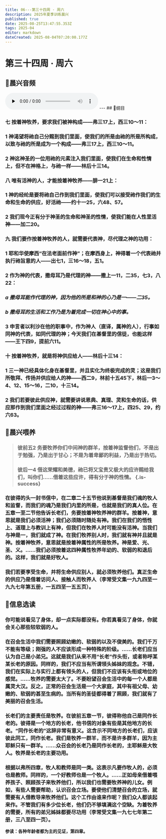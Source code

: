 ```yaml
---
title: 06---第三十四周 · 周六
description: 2025年夏季训练晨兴
published: true
date: 2025-08-25T13:47:55.353Z
tags: 2025-04
editor: markdown
dateCreated: 2025-08-04T07:20:00.177Z
---
```


# 第三十四周 · 周六
## 🎵晨兴音频
<audio id="audio" controls="" preload="none">
      <source id="mp3" src="/2025-04/week10/week34day6.mp3">
</audio>
---
## 📖纲目

### 七    按着神牧养，要求我们被神构成——弗三17上，西三10～11：

### 1    神渴望将祂自己分赐到我们里面，使我们的所是由祂的所是所构成，以致与祂的所是成为一个构成——弗三17上，西三10～11。

### 2    神这神圣的一位用祂的元素注入我们里面，使我们在生命和性情上，但不在神格上，与祂一样——林后十三14。

### 八    唯有活神的人，才能按着神牧养——腓一21上：

### 1    神的经纶是要将祂自己作到我们里面，使我们可以接受祂作我们的生命和生命的供应，好活祂——约十一25，六48、57。

### 2    我们现今正有分于神圣的生命和神圣的性情，使我们能在人性里活神——加二20。

### 九    我们要作按着神牧养的人，就需要代表神，尽代理之神的功用：

### 1    耶和华使摩西“在法老面前作神”；在摩西身上，神得着一个代表祂并执行祂旨意的人——出七1，三16～18，五1。

### 2    作为神的代表，撒母耳乃是代理的神——撒上一11，二35，七3，八22：

### *a    撒母耳能作代理的神，因为他的所是和神的心乃是一——二35。*

### *b    撒母耳的生活和工作乃是为着完成一切在神心中的事。*

### 3    申言者以利沙在他的职事中，作为神人（直译，属神的人），行事如同神的代表，如同代理的神；今天我们在基督里的信徒，也能这样——王下四9，提前六11。

### 十    按着神牧养，就是将神供应给人——林后十三14：

### 1    三一神已经具体化身在基督里，并且实化为终极完成的灵；这是我们所敬拜、传扬并供应给人的神——西二9，林前十五45下，林后一3～4、12、15～16，二10，十三14。

### 2    我们若要彼此供应神，就需要讲说恩典、真理、灵和生命的话，供应那作到我们里面之经过过程的神——弗三16～17上，四25、29，约六63。

## 📖晨兴喂养

>### **彼前五2    务要牧养你们中间神的群羊，按着神监督他们，不是出于勉强，乃是出于甘心；不是为着卑鄙的利益，乃是出于热切。**
>
>### **彼后一4    借这荣耀和美德，祂已将又宝贵又极大的应许赐给我们，叫你们……借着这些应许，得有分于神的性情。** {.is-success}

### 在彼得的头一封书信中，在二章二十五节他说到基督是我们魂的牧人和监督，而我们的魂乃是我们内里的所是，也就是我们的真人位。在五章一至二节他告诉长老们，务要按着神牧养神的群羊。按着神，意思就是我们必须活神；我们必须随时随处有神。我们在我们的悟性上、道理上与教训上有神，但我们在牧养人时可能没有活神。当我们与神是一，我们就成了神。在我们牧养别人时，我们就有神并且就是神。按着神牧养，意思就是按着神属性的所是牧养。神是爱、光、圣、义。……我们必须按着这四种属性牧养年幼的、软弱的和退后的。这样，我们就是好牧人。

### 我们若要享受生命，并将生命供应别人，就必须牧养他们。真正生命的供应乃是借着访问人、接触人而牧养人（李常受文集一九九四至一九九七年第五册，一五四至一五五页）。

## 📖信息选读

### 你可能说看见了身体，却一点实际都没有。你若真看见了身体，你就会关心那些较软弱的人。

### 在召会生活中我们需要照顾幼嫩的、软弱的以及不俊美的。我们千万不能有等级；刚强的人不应该形成一种特殊的阶级。……长老们应当认为自己是小弟兄。这就是我们从来不用“长老”作头衔，或者称呼某某长老的原因。同样的，我们不应当有所谓领头姊妹的观念。不错，我们在实际上与实行上都有领头的人，但我们不应该有头衔或地位的感觉。……牧养的需要太大了。不要盼望召会生活中的每一个人都是属灵大汉。反之，正常的召会生活是一个大家庭，其中有祖父母、幼嫩的、软弱的甚至生病的。当所有的圣徒都得着了照顾，我们就有了美丽的召会生活。

### 长老们的主要责任是牧养。在彼前五章一节，彼得称他自己是同作长老的。彼得是一个地方的长老，他书信的对象有些是其他地方的长老。“同作长老的”这辞非常有意义。这含示不同地方的长老们，应该彼此同工，同作长老。我们是牧养一群羊，而不是许多群羊，因为主耶稣只有一群羊。……众召会的长老乃是同作长老的，主耶稣是大牧人。牧养是长老的主要功用。

### 根据以弗所四章，牧人和教师是同一类。这表示凡要作牧人的，必须也是教师。同样的，一个好教师也是一个牧人。……正如母亲借着喂养孩子、照顾孩子来牧养他们，所以我们也需要牧养神的儿女。例如，有些人需要帮助，认识召会立场。要使他们清楚召会的立场，就需要有人借教导来牧养他们。这个工作由谁来作呢？我们众人都该起来作。不管我们有多少位长老，他们仍不够填满这个空缺。为着牧养的需要，所有的弟兄姊妹都要尽功用（李常受文集一九七七年第二册，三八至四一页）。

**参读：各种年龄者都为主的见证，第四章。**
<!-- Google tag (gtag.js) -->
<script async src="https://www.googletagmanager.com/gtag/js?id=G-1P8709Z16T"></script>
<script>
  window.dataLayer = window.dataLayer || [];
  function gtag(){dataLayer.push(arguments);}
  gtag('js', new Date());

  gtag('config', 'G-1P8709Z16T');
</script>